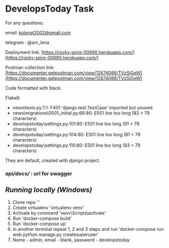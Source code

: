 # **DevelopsToday Task**

For any questions:

email: kolenat2002@gmail.com

telegram : @arc_lena

Deployment link: [https://rocky-spire-00690.herokuapp.com/](https://rocky-spire-00690.herokuapp.com/)

Postman collection link:  [https://documenter.getpostman.com/view/12674086/TVzSiGeW](https://documenter.getpostman.com/view/12674086/TVzSiGeW)

Code formatted with black.

Flake8:
- news\tests.py:1:1: F401 'django.test.TestCase' imported but unused
- news\migrations\0001_initial.py:66:80: E501 line too long (83 > 79 characters)
- developstoday\settings.py:101:80: E501 line too long (91 > 79 characters)
- developstoday\settings.py:104:80: E501 line too long (81 > 79 characters)
- developstoday\settings.py:110:80: E501 line too long (83 > 79 characters)

They are default, created with django project.

### _api/docs/_ : url for swagger

## *Running locally (Windows)*

1. Clone repo '' 
2. Create virtualenv 'virtualenv venv' 
3. Activate by command 'venv\Scripts\activate'
4. Run 'docker-compose build'
5. Run 'docker-compose up'
6. In another terminal repeat 1, 2 and 3 steps and run 'docker-compose run web python manage.py createsuperuser'
7. Name - admin, email - blank, password - developstoday
